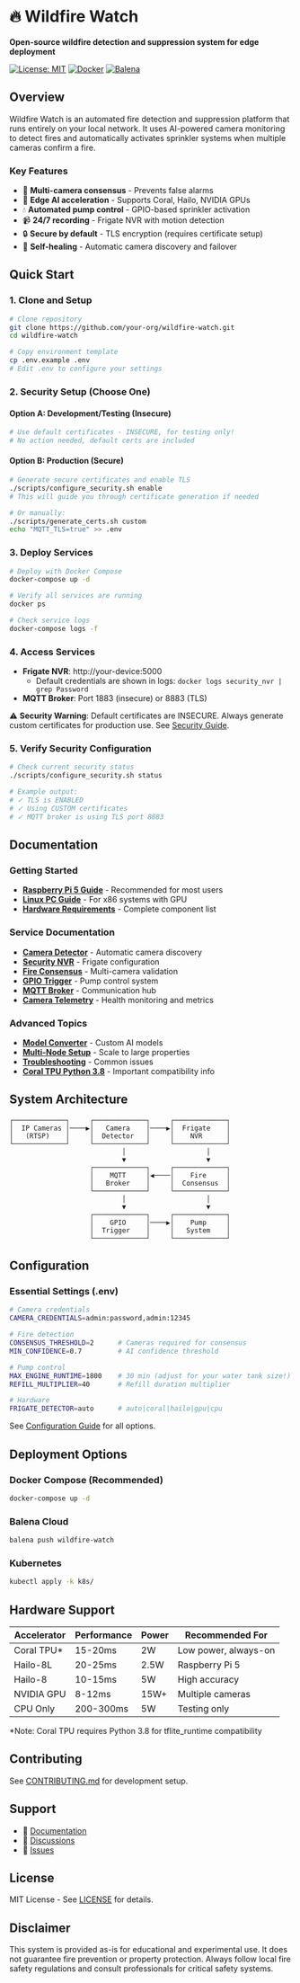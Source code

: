 
# 🔥 Wildfire Watch

**Open-source wildfire detection and suppression system for edge deployment**

[![License: MIT](https://img.shields.io/badge/License-MIT-yellow.svg)](LICENSE)
[![Docker](https://img.shields.io/badge/docker-%230db7ed.svg?logo=docker&logoColor=white)](docker-compose.yml)
[![Balena](https://img.shields.io/badge/balena-%23000000.svg?logo=balena&logoColor=white)](https://www.balena.io/)

## Overview

Wildfire Watch is an automated fire detection and suppression platform that runs entirely on your local network. It uses AI-powered camera monitoring to detect fires and automatically activates sprinkler systems when multiple cameras confirm a fire.

### Key Features
- 🎯 **Multi-camera consensus** - Prevents false alarms
- 🚀 **Edge AI acceleration** - Supports Coral, Hailo, NVIDIA GPUs
- 💧 **Automated pump control** - GPIO-based sprinkler activation
- 📹 **24/7 recording** - Frigate NVR with motion detection
- 🔒 **Secure by default** - TLS encryption (requires certificate setup)
- 🔄 **Self-healing** - Automatic camera discovery and failover

## Quick Start

### 1. Clone and Setup

```bash
# Clone repository
git clone https://github.com/your-org/wildfire-watch.git
cd wildfire-watch

# Copy environment template
cp .env.example .env
# Edit .env to configure your settings
```

### 2. Security Setup (Choose One)

#### Option A: Development/Testing (Insecure)
```bash
# Use default certificates - INSECURE, for testing only!
# No action needed, default certs are included
```

#### Option B: Production (Secure)
```bash
# Generate secure certificates and enable TLS
./scripts/configure_security.sh enable
# This will guide you through certificate generation if needed

# Or manually:
./scripts/generate_certs.sh custom
echo "MQTT_TLS=true" >> .env
```

### 3. Deploy Services

```bash
# Deploy with Docker Compose
docker-compose up -d

# Verify all services are running
docker ps

# Check service logs
docker-compose logs -f
```

### 4. Access Services

- **Frigate NVR**: http://your-device:5000
  - Default credentials are shown in logs: `docker logs security_nvr | grep Password`
- **MQTT Broker**: Port 1883 (insecure) or 8883 (TLS)

⚠️ **Security Warning**: Default certificates are INSECURE. Always generate custom certificates for production use. See [Security Guide](docs/security.md).

### 5. Verify Security Configuration

```bash
# Check current security status
./scripts/configure_security.sh status

# Example output:
# ✓ TLS is ENABLED
# ✓ Using CUSTOM certificates
# ✓ MQTT broker is using TLS port 8883
```

## Documentation

### Getting Started
- [**Raspberry Pi 5 Guide**](docs/QUICK_START_pi5.md) - Recommended for most users
- [**Linux PC Guide**](docs/QUICK_START_pc.md) - For x86 systems with GPU
- [**Hardware Requirements**](docs/hardware.md) - Complete component list

### Service Documentation
- [**Camera Detector**](camera_detector/README.md) - Automatic camera discovery
- [**Security NVR**](security_nvr/README.md) - Frigate configuration
- [**Fire Consensus**](fire_consensus/README.md) - Multi-camera validation
- [**GPIO Trigger**](gpio_trigger/README.md) - Pump control system
- [**MQTT Broker**](mqtt_broker/README.md) - Communication hub
- [**Camera Telemetry**](cam_telemetry/README.md) - Health monitoring and metrics

### Advanced Topics
- [**Model Converter**](converted_models/README.md) - Custom AI models
- [**Multi-Node Setup**](docs/multi-node.md) - Scale to large properties
- [**Troubleshooting**](docs/troubleshooting.md) - Common issues
- [**Coral TPU Python 3.8**](docs/coral_python38_requirements.md) - Important compatibility info

## System Architecture

```
┌─────────────┐     ┌─────────────┐     ┌─────────────┐
│  IP Cameras │────▶│   Camera    │────▶│  Frigate    │
│   (RTSP)    │     │  Detector   │     │    NVR      │
└─────────────┘     └─────────────┘     └─────────────┘
                            │                    │
                            ▼                    ▼
                    ┌─────────────┐     ┌─────────────┐
                    │    MQTT     │◀────│    Fire     │
                    │   Broker    │     │  Consensus  │
                    └─────────────┘     └─────────────┘
                            │                    │
                            ▼                    ▼
                    ┌─────────────┐     ┌─────────────┐
                    │    GPIO     │────▶│    Pump     │
                    │  Trigger    │     │   System    │
                    └─────────────┘     └─────────────┘
```

## Configuration

### Essential Settings (.env)

```bash
# Camera credentials
CAMERA_CREDENTIALS=admin:password,admin:12345

# Fire detection
CONSENSUS_THRESHOLD=2      # Cameras required for consensus
MIN_CONFIDENCE=0.7         # AI confidence threshold

# Pump control
MAX_ENGINE_RUNTIME=1800    # 30 min (adjust for your water tank size!)
REFILL_MULTIPLIER=40       # Refill duration multiplier

# Hardware
FRIGATE_DETECTOR=auto      # auto|coral|hailo|gpu|cpu
```

See [Configuration Guide](docs/configuration.md) for all options.

## Deployment Options

### Docker Compose (Recommended)
```bash
docker-compose up -d
```

### Balena Cloud
```bash
balena push wildfire-watch
```

### Kubernetes
```bash
kubectl apply -k k8s/
```

## Hardware Support

| Accelerator | Performance | Power | Recommended For |
|------------|-------------|--------|-----------------|
| Coral TPU* | 15-20ms | 2W | Low power, always-on |
| Hailo-8L | 20-25ms | 2.5W | Raspberry Pi 5 |
| Hailo-8 | 10-15ms | 5W | High accuracy |
| NVIDIA GPU | 8-12ms | 15W+ | Multiple cameras |
| CPU Only | 200-300ms | 5W | Testing only |

*Note: Coral TPU requires Python 3.8 for tflite_runtime compatibility

## Contributing

See [CONTRIBUTING.md](CONTRIBUTING.md) for development setup.

## Support

- 📖 [Documentation](docs/)
- 💬 [Discussions](https://github.com/seth-planet/wildfire-watch/discussions)
- 🐛 [Issues](https://github.com/seth-planet/wildfire-watch/issues)

## License

MIT License - See [LICENSE](LICENSE) for details.

## Disclaimer

This system is provided as-is for educational and experimental use. It does not guarantee fire prevention or property protection. Always follow local fire safety regulations and consult professionals for critical safety systems.
